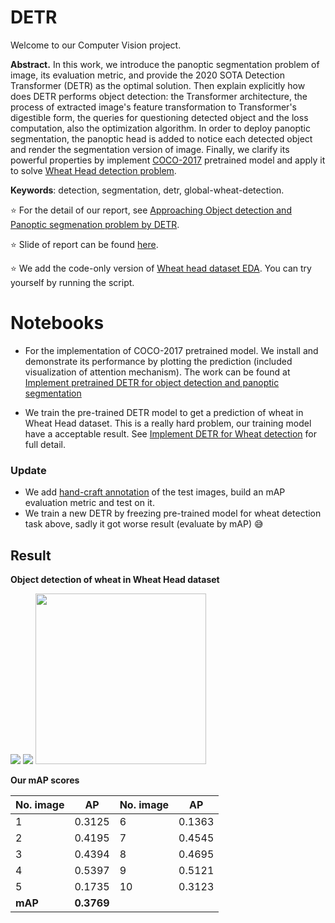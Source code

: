 # DETR 
Welcome to our Computer Vision project.

**Abstract.** In this work, we introduce the panoptic segmentation problem of image, its evaluation metric, and provide the 2020 SOTA Detection Transformer (DETR) as the optimal solution. Then explain explicitly how does DETR performs object detection: the Transformer architecture, the process of extracted image's feature transformation to Transformer's digestible form, the queries for questioning detected object and the loss computation, also the optimization algorithm. In order to deploy panoptic segmentation, the panoptic head is added to notice each detected object and render the segmentation version of image. Finally, we clarify its powerful properties by implement [COCO-2017](https://cocodataset.org/index.htm#download) pretrained model and apply it to solve [Wheat Head detection problem](https://www.kaggle.com/c/global-wheat-detection).

**Keywords**: detection, segmentation, detr, global-wheat-detection.

:star: For the detail of our report, see [Approaching Object detection and Panoptic segmenation problem by DETR](https://github.com/thoconvuive/DETR/blob/main/DETR.pdf).

:star: Slide of report can be found [here](https://drive.google.com/file/d/1pNiazHO7IhrTM5spedNsyS9b8iYGV8VG/view?usp=sharing).

:star: We add the code-only version of [Wheat head dataset EDA](https://github.com/hoangtv2000/DETR_for_wheat_dectection/blob/main/wheat_head_EDA.ipynb). You can try yourself by running the script. 


# Notebooks
+ For the implementation of COCO-2017 pretrained model. We install and demonstrate its performance by plotting the prediction (included visualization of attention mechanism). The work can be found at [Implement pretrained DETR for object detection and panoptic segmentation](https://github.com/thoconvuive/DETR/blob/main/Implement%20pretrained%20DETR%20for%20object%20detection%20and%20panoptic%20segmentation.ipynb)  

+ We train the pre-trained DETR model to get a prediction of wheat in Wheat Head dataset. This is a really hard problem, our training model have a acceptable result. See [Implement DETR for Wheat detection](https://github.com/thoconvuive/DETR/blob/main/Implement%20DETR%20for%20Wheat%20detection.ipynb) for full detail.

### Update
+ We add [hand-craft annotation](https://github.com/thoconvuive/DETR/blob/main/_annotations.csv) of the test images, build an mAP evaluation metric and test on it.
+ We train a new DETR by freezing pre-trained model for wheat detection task above, sadly it got worse result (evaluate by mAP) :sweat_smile:



## Result

**Object detection of wheat in Wheat Head dataset**

<p float="left">
  <img src="https://github.com/hoangtv2000/DETR_for_wheat_dectection/blob/main/results/res1.jpg" />
  <img src="https://github.com/hoangtv2000/DETR_for_wheat_dectection/blob/main/results/res2.jpg" /> 
  <img src="https://github.com/hoangtv2000/DETR_for_wheat_dectection/blob/main/results/res3.jpg" width="273" />
</p>

**Our mAP scores**

|No. image| AP       |No. image| AP   |
|-------- |----------|---------|------|
|1        | 0.3125   |6        |0.1363|
|2        | 0.4195   |7        |0.4545|
|3        | 0.4394   |8        |0.4695|
|4        | 0.5397   |9        |0.5121|
|5        | 0.1735   |10       |0.3123|
|**mAP**  | **0.3769**              |||
